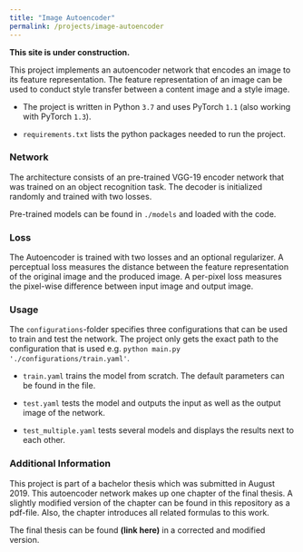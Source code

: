 ```yaml
---
title: "Image Autoencoder"
permalink: /projects/image-autoencoder
---
```


**This site is under construction.**

This project implements an autoencoder network that encodes an image to its feature 
representation. The feature representation of an image can be used to conduct style 
transfer between a content image and a style image.

- The project is written in Python ```3.7``` and uses PyTorch ```1.1``` 
(also working with PyTorch ```1.3```).

- ````requirements.txt```` lists the python packages needed to run the 
project. 

### Network

The architecture consists of an pre-trained VGG-19 encoder network that was trained 
on an object recognition task. The decoder is initialized randomly and trained with
two losses.

Pre-trained models can be found in ```./models``` and loaded with the code. 

### Loss
 
The Autoencoder is trained with two losses and an optional regularizer. A 
perceptual loss measures the distance between the feature representation of the 
original image and the produced image. A per-pixel loss measures the pixel-wise 
difference between input image and output image.

### Usage

The ``configurations``-folder specifies three configurations that can be used to 
train and test the network. The project only gets the exact path to the 
configuration that is used e.g. ```python main.py './configurations/train.yaml'```.

- ``train.yaml`` trains the model from scratch. The default parameters can be found
in the file.

- ```test.yaml``` tests the model and outputs the input as well as the output image 
of the network.

- ```test_multiple.yaml``` tests several models and displays the results next to 
each other.   

### Additional Information

This project is part of a bachelor thesis which was submitted in August 2019. This 
autoencoder network makes up one chapter of the final thesis. A slightly modified 
version of the chapter can be found in this repository as a pdf-file. Also, the chapter introduces
all related formulas to this work. 

The final thesis can be found **(link here)** in a corrected and modified version. 